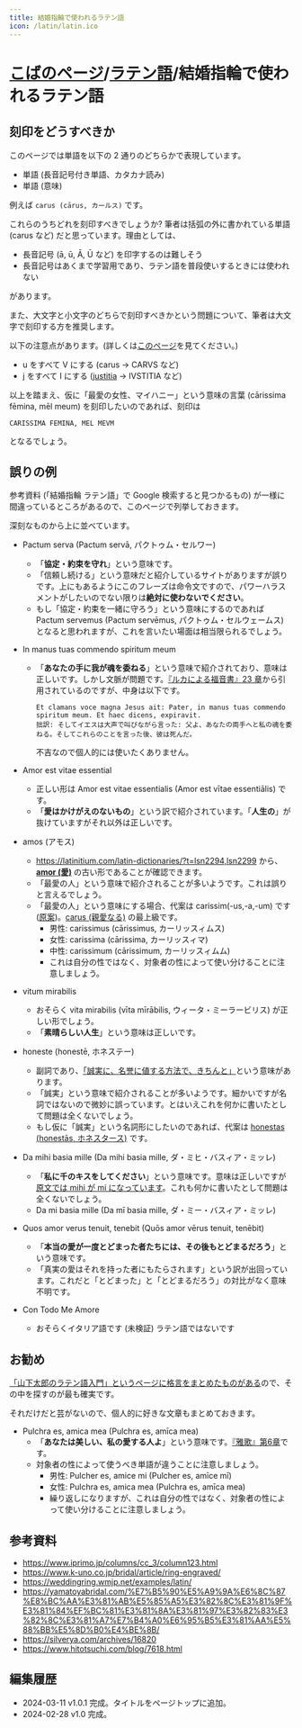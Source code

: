 ```yaml
---
title: 結婚指輪で使われるラテン語
icon: /latin/latin.ico
---
```

# [こばのページ](../index.html)/[ラテン語](index.html)/結婚指輪で使われるラテン語

## 刻印をどうすべきか
このページでは単語を以下の 2 通りのどちらかで表現しています。
- 単語 (長音記号付き単語、カタカナ読み)
- 単語 (意味)

例えば `carus (cārus, カールス)` です。

これらのうちどれを刻印すべきでしょうか? 筆者は括弧の外に書かれている単語 (carus など) だと思っています。理由としては、
- 長音記号 (ā, ū, Ā, Ū など) を印字するのは難しそう
- 長音記号はあくまで学習用であり、ラテン語を普段使いするときには使われない

があります。

また、大文字と小文字のどちらで刻印すべきかという問題について、筆者は大文字で刻印する方を推奨します。

以下の注意点があります。(詳しくは[このページ](https://aeneis.jp/?p=79)を見てください。)
- u をすべて V にする (carus → CARVS など)
- j をすべて I にする ([justitia](in-wedding-engagement-ring/noun-justitia) → IVSTITIA など)

以上を踏まえ、仮に「最愛の女性、マイハニー」という意味の言葉 (cārissima fēmina, mēl meum) を刻印したいのであれば、刻印は
```
CARISSIMA FEMINA, MEL MEVM
```
となるでしょう。

## 誤りの例
参考資料 (「結婚指輪 ラテン語」で Google 検索すると見つかるもの) が一様に間違っているところがあるので、このページで列挙しておきます。

深刻なものから上に並べています。

- Pactum serva (Pactum servā, パクトゥム・セルワー)
  - 「**協定・約束を守れ**」という意味です。
  - 「信頼し続ける」という意味だと紹介しているサイトがありますが誤りです。上にもあるようにこのフレーズは命令文ですので、パワーハラスメントがしたいのでない限りは**絶対に使わないでください**。
  - もし「協定・約束を一緒に守ろう」という意味にするのであれば Pactum servemus (Pactum servēmus, パクトゥム・セルウェームス) となると思われますが、これを言いたい場面は相当限られるでしょう。

- In manus tuas commendo spiritum meum
  - 「**あなたの手に我が魂を委ねる**」という意味で紹介されており、意味は正しいです。しかし文脈が問題です。[『ルカによる福音書』23 章](https://www.biblegateway.com/passage/?search=Luke%2023&version=KJV,VULGATE)から引用されているのですが、中身は以下です。
    ```
    Et clamans voce magna Jesus ait: Pater, in manus tuas commendo spiritum meum. Et haec dicens, expiravit.
    拙訳: そしてイエスは大声で叫びながら言った: 父よ、あなたの両手へと私の魂を委ねる。そしてこれらのことを言った後、彼は死んだ。
    ```
    不吉なので個人的には使いたくありません。

- Amor est vitae essential
  - 正しい形は Amor est vitae essentialis (Amor est vītae essentiālis) です。
  - 「**愛はかけがえのないもの**」という訳で紹介されています。「**人生の**」が抜けていますがそれ以外は正しいです。

- amos (アモス)
  - https://latinitium.com/latin-dictionaries/?t=lsn2294,lsn2299 から、[**amor (愛)**](common/noun-amor) の古い形であることが確認できます。
  - 「最愛の人」という意味で紹介されることが多いようです。これは誤りと言えるでしょう。
  - 「最愛の人」という意味にする場合、代案は carissim(-us,-a,-um) です([原案](https://www.quora.com/What-is-the-Latin-translation-of-beloved-in-a-love-term-of-endearment-way))。[carus (親愛なる)](https://latinitium.com/latin-dictionaries/?t=lsn6903) の最上級です。
    - 男性: carissimus (cārissimus, カーリッスィムス)
    - 女性: carissima (cārissima, カーリッスィマ)
    - 中性: carissimum (cārissimum, カーリッスィムム)
    - これは自分の性ではなく、対象者の性によって使い分けることに注意しましょう。

- vitum mirabilis
  - おそらく vita mirabilis (vīta mīrābilis, ウィータ・ミーラービリス) が正しい形でしょう。
  - 「**素晴らしい人生**」という意味は正しいです。

- honeste (honestē, ホネステー)
  - 副詞であり、[「誠実に、名誉に値する方法で、きちんと」](https://latinitium.com/latin-dictionaries/?t=lsn20886,lsn20889)という意味があります。
  - 「誠実」という意味で紹介されることが多いようです。細かいですが名詞ではないので微妙に誤っています。とはいえこれを何かに書いたとして問題は全くないでしょう。
  - もし仮に「誠実」という名詞形にしたいのであれば、代案は [honestas (honestās, ホネスタース)](https://latinitium.com/latin-dictionaries/?t=lsn20885,do550) です。

- Da mihi basia mille (Da mihi basia mille, ダ・ミヒ・バスィア・ミッレ)
  - 「**私に千のキスをしてください**」という意味です。意味は正しいですが[原文では mihi が mi になっています](https://aeneis.jp/?p=1281)。これも何かに書いたとして問題は全くないでしょう。
  - Da mi basia mille (Da mī basia mille, ダ・ミー・バスィア・ミッレ)

- Quos amor verus tenuit, tenebit (Quōs amor vērus tenuit, tenēbit)
  - 「**本当の愛が一度とどまった者たちには、その後もとどまるだろう**」という意味です。
  - 「真実の愛はそれを持った者にもたらされます」という訳が出回っています。これだと「とどまった」と「とどまるだろう」の対比がなく意味不明です。

- Con Todo Me Amore
  - おそらくイタリア語です (未検証) ラテン語ではないです

## お勧め
[「山下太郎のラテン語入門」というページに格言をまとめたものがある](https://aeneis.jp/?cat=9)ので、その中を探すのが最も確実です。

それだけだと芸がないので、個人的に好きな文章もまとめておきます。

- Pulchra es, amica mea (Pulchra es, amīca mea)
  - 「**あなたは美しい、私の愛する人よ**」という意味です。[『雅歌』第6章](https://www.biblegateway.com/passage/?search=Solomon+6&version=KJV;VULGATE)です。
  - 対象者の性によって使うべき単語が違うことに注意しましょう。
    - 男性: Pulcher es, amice mi (Pulcher es, amīce mī)
    - 女性: Pulchra es, amica mea (Pulchra es, amīca mea)
    - 繰り返しになりますが、これは自分の性ではなく、対象者の性によって使い分けることに注意しましょう。

## 参考資料
- https://www.iprimo.jp/columns/cc_3/column123.html
- https://www.k-uno.co.jp/bridal/article/ring-engraved/
- https://weddingring.wmjp.net/examples/latin/
- https://yamatoyabridal.com/%E7%B5%90%E5%A9%9A%E6%8C%87%E8%BC%AA%E3%81%AB%E5%85%A5%E3%82%8C%E3%81%9F%E3%81%84%EF%BC%81%E3%81%8A%E3%81%97%E3%82%83%E3%82%8C%E3%81%A7%E7%B4%A0%E6%95%B5%E3%81%AA%E5%88%BB%E5%8D%B0%E4%BE%8B/
- https://silverya.com/archives/16820
- https://www.hitotsuchi.com/blog/7618.html

## 編集履歴
- 2024-03-11 v1.0.1 完成。タイトルをページトップに追加。
- 2024-02-28 v1.0 完成。
